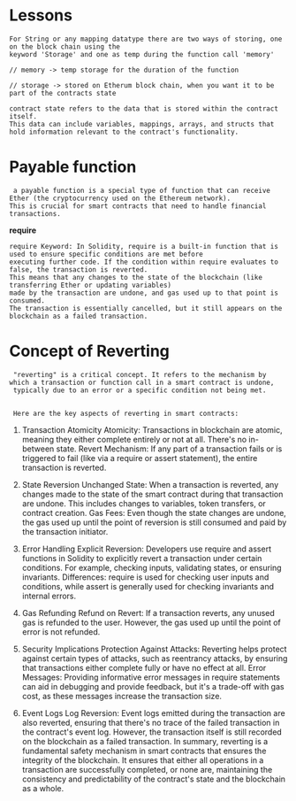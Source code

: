 # Lessons

    For String or any mapping datatype there are two ways of storing, one on the block chain using the 
    keyword 'Storage' and one as temp during the function call 'memory' 

    // memory -> temp storage for the duration of the function

    // storage -> stored on Etherum block chain, when you want it to be part of the contracts state

    contract state refers to the data that is stored within the contract itself.
    This data can include variables, mappings, arrays, and structs that hold information relevant to the contract's functionality.


# Payable function 

     a payable function is a special type of function that can receive Ether (the cryptocurrency used on the Ethereum network). 
    This is crucial for smart contracts that need to handle financial transactions.


**require** 

    require Keyword: In Solidity, require is a built-in function that is used to ensure specific conditions are met before
    executing further code. If the condition within require evaluates to false, the transaction is reverted. 
    This means that any changes to the state of the blockchain (like transferring Ether or updating variables)
    made by the transaction are undone, and gas used up to that point is consumed. 
    The transaction is essentially cancelled, but it still appears on the blockchain as a failed transaction.

# Concept of **Reverting**

     "reverting" is a critical concept. It refers to the mechanism by which a transaction or function call in a smart contract is undone, 
     typically due to an error or a specific condition not being met.


     Here are the key aspects of reverting in smart contracts:

1. Transaction Atomicity
Atomicity: Transactions in blockchain are atomic, meaning they either complete entirely or not at all. There's no in-between state.
Revert Mechanism: If any part of a transaction fails or is triggered to fail (like via a require or assert statement), the entire transaction is reverted.

2. State Reversion
Unchanged State: When a transaction is reverted, any changes made to the state of the smart contract during that transaction are undone. This includes changes to variables, token transfers, or contract creation.
Gas Fees: Even though the state changes are undone, the gas used up until the point of reversion is still consumed and paid by the transaction initiator.

3. Error Handling
Explicit Reversion: Developers use require and assert functions in Solidity to explicitly revert a transaction under certain conditions. For example, checking inputs, validating states, or ensuring invariants.
Differences: require is used for checking user inputs and conditions, while assert is generally used for checking invariants and internal errors.

4. Gas Refunding
Refund on Revert: If a transaction reverts, any unused gas is refunded to the user. However, the gas used up until the point of error is not refunded.

5. Security Implications
Protection Against Attacks: Reverting helps protect against certain types of attacks, such as reentrancy attacks, by ensuring that transactions either complete fully or have no effect at all.
Error Messages: Providing informative error messages in require statements can aid in debugging and provide feedback, but it's a trade-off with gas cost, as these messages increase the transaction size.

6. Event Logs
Log Reversion: Event logs emitted during the transaction are also reverted, ensuring that there's no trace of the failed transaction in the contract's event log. However, the transaction itself is still recorded on the blockchain as a failed transaction.
In summary, reverting is a fundamental safety mechanism in smart contracts that ensures the integrity of the blockchain. It ensures that either all operations in a transaction are successfully completed, or none are, maintaining the consistency and predictability of the contract's state and the blockchain as a whole.
